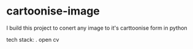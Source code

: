# cartoonise-image
I build this project to conert any image to it's carttoonise form in python

tech stack:
  . open cv
 
